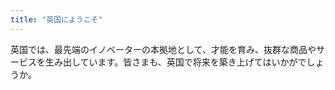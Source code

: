 ```yaml
---
title: "英国にようこそ"
---
```

英国では、最先端のイノベーターの本拠地として、才能を育み、抜群な商品やサービスを生み出しています。皆さまも、英国で将来を築き上げてはいかがでしょうか。
